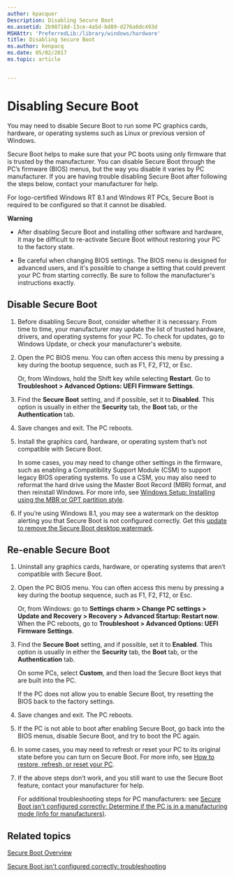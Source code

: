 ```yaml
---
author: kpacquer
Description: Disabling Secure Boot
ms.assetid: 2b98718d-13ce-4a5d-bd89-d276a0dc493d
MSHAttr: 'PreferredLib:/library/windows/hardware'
title: Disabling Secure Boot
ms.author: kenpacq
ms.date: 05/02/2017
ms.topic: article


---
```


# Disabling Secure Boot


You may need to disable Secure Boot to run some PC graphics cards, hardware, or operating systems such as Linux or previous version of Windows.

Secure Boot helps to make sure that your PC boots using only firmware that is trusted by the manufacturer. You can disable Secure Boot through the PC’s firmware (BIOS) menus, but the way you disable it varies by PC manufacturer. If you are having trouble disabling Secure Boot after following the steps below, contact your manufacturer for help.

For logo-certified Windows RT 8.1 and Windows RT PCs, Secure Boot is required to be configured so that it cannot be disabled.

**Warning**  
-   After disabling Secure Boot and installing other software and hardware, it may be difficult to re-activate Secure Boot without restoring your PC to the factory state.

-   Be careful when changing BIOS settings. The BIOS menu is designed for advanced users, and it's possible to change a setting that could prevent your PC from starting correctly. Be sure to follow the manufacturer's instructions exactly.

 

## <span id="disable_secure_boot"></span>Disable Secure Boot

1.  Before disabling Secure Boot, consider whether it is necessary. From time to time, your manufacturer may update the list of trusted hardware, drivers, and operating systems for your PC. To check for updates, go to Windows Update, or check your manufacturer's website.

2.  Open the PC BIOS menu. You can often access this menu by pressing a key during the bootup sequence, such as F1, F2, F12, or Esc.

    Or, from Windows, hold the Shift key while selecting **Restart**. Go to **Troubleshoot &gt; Advanced Options: UEFI Firmware Settings**.

3.  Find the **Secure Boot** setting, and if possible, set it to **Disabled**. This option is usually in either the **Security** tab, the **Boot** tab, or the **Authentication** tab.

4.  Save changes and exit. The PC reboots.

5.  Install the graphics card, hardware, or operating system that’s not compatible with Secure Boot.

    In some cases, you may need to change other settings in the firmware, such as enabling a Compatibility Support Module (CSM) to support legacy BIOS operating systems. To use a CSM, you may also need to reformat the hard drive using the Master Boot Record (MBR) format, and then reinstall Windows. For more info, see [Windows Setup: Installing using the MBR or GPT partition style](windows-setup-installing-using-the-mbr-or-gpt-partition-style.md).

6.  If you’re using Windows 8.1, you may see a watermark on the desktop alerting you that Secure Boot is not configured correctly. Get this [update to remove the Secure Boot desktop watermark](http://go.microsoft.com/fwlink/p/?linkid=329932).

## <span id="enable_secure_boot"></span>Re-enable Secure Boot

1.  Uninstall any graphics cards, hardware, or operating systems that aren’t compatible with Secure Boot.

2.  Open the PC BIOS menu. You can often access this menu by pressing a key during the bootup sequence, such as F1, F2, F12, or Esc.

    Or, from Windows: go to **Settings charm &gt; Change PC settings &gt; Update and Recovery &gt; Recovery &gt; Advanced Startup: Restart now**. When the PC reboots, go to **Troubleshoot &gt; Advanced Options: UEFI Firmware Settings**.

3.  Find the **Secure Boot** setting, and if possible, set it to **Enabled**. This option is usually in either the **Security** tab, the **Boot** tab, or the **Authentication** tab.

    On some PCs, select **Custom**, and then load the Secure Boot keys that are built into the PC.

    If the PC does not allow you to enable Secure Boot, try resetting the BIOS back to the factory settings.

4.  Save changes and exit. The PC reboots.

5.  If the PC is not able to boot after enabling Secure Boot, go back into the BIOS menus, disable Secure Boot, and try to boot the PC again.

6.  In some cases, you may need to refresh or reset your PC to its original state before you can turn on Secure Boot. For more info, see [How to restore, refresh, or reset your PC](http://go.microsoft.com/fwlink/p/?linkid=279534).

7.  If the above steps don’t work, and you still want to use the Secure Boot feature, contact your manufacturer for help.

    For additional troubleshooting steps for PC manufacturers: see [Secure Boot isn't configured correctly: Determine if the PC is in a manufacturing mode (info for manufacturers)](secure-boot-isnt-configured-correctly-determine-if-the-pc-is-in-a-manufacturing-mode--info-for-manufacturers.md).

## <span id="related_topics"></span>Related topics


[Secure Boot Overview](secure-boot-overview.md)

[Secure Boot isn't configured correctly: troubleshooting](secure-boot-isnt-configured-correctly-troubleshooting.md)

 

 






